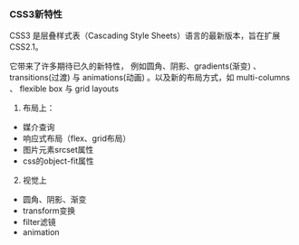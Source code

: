 ### CSS3新特性

CSS3 是层叠样式表（Cascading Style Sheets）语言的最新版本，旨在扩展CSS2.1。

它带来了许多期待已久的新特性， 例如圆角、阴影、gradients(渐变) 、transitions(过渡) 与 animations(动画) 。以及新的布局方式，如 multi-columns 、 flexible box 与 grid layouts

1. 布局上：
- 媒介查询
- 响应式布局（flex、grid布局）
- 图片元素srcset属性
- css的object-fit属性


2. 视觉上
- 圆角、阴影、渐变
- transform变换
- filter滤镜
- animation